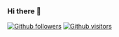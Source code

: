 ### Hi there 👋

[![Github followers](https://img.shields.io/github/followers/filiz-g?style=social)](https://github.com/filiz-g?tab=followers)
[![Github visitors](https://visitor-badge.glitch.me/badge?page_id=filiz-g.visitor-badge)](https://GitHub.com/filiz-g/StrapDown.js/stargazers/)

